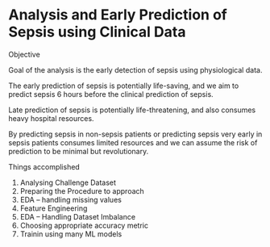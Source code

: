 # Analysis and Early Prediction of Sepsis using Clinical Data

Objective

Goal of the analysis is the early detection of sepsis using physiological data.

The early prediction of sepsis is potentially life-saving, and we aim to predict sepsis 6 hours before the clinical prediction of sepsis. 

Late prediction of sepsis is potentially life-threatening, and also consumes heavy hospital resources.

By predicting sepsis in non-sepsis patients or predicting sepsis very early in sepsis patients consumes limited resources and we can assume the risk of prediction to be minimal but revolutionary. 

Things accomplished

1. Analysing Challenge Dataset
2. Preparing the Procedure to approach
3. EDA – handling missing values
4. Feature Engineering
5. EDA – Handling Dataset Imbalance 
6. Choosing appropriate accuracy metric
7. Trainin using many ML models


